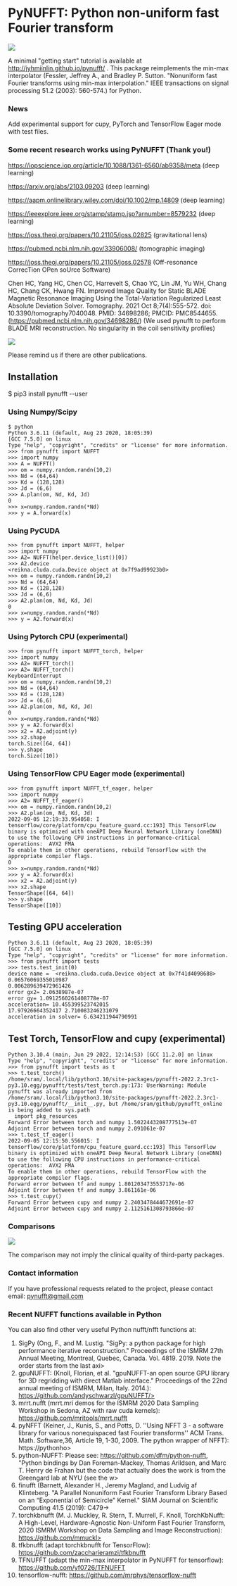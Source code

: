 # PyNUFFT: Python non-uniform fast Fourier transform
![](g5738.jpeg)


A minimal "getting start" tutorial is available at http://jyhmiinlin.github.io/pynufft/ . This package reimplements the min-max interpolator (Fessler, Jeffrey A., and Bradley P. Sutton. "Nonuniform fast Fourier transforms using min-max interpolation." IEEE transactions on signal processing 51.2 (2003): 560-574.) for Python.


### News

Add experimental support for cupy, PyTorch and TensorFlow Eager mode with test files. 

### Some recent research works using PyNUFFT (Thank you!)

https://iopscience.iop.org/article/10.1088/1361-6560/ab9358/meta (deep learning)

https://arxiv.org/abs/2103.09203 (deep learning)

https://aapm.onlinelibrary.wiley.com/doi/10.1002/mp.14809 (deep learning)

https://ieeexplore.ieee.org/stamp/stamp.jsp?arnumber=8579232 (deep learning)

https://joss.theoj.org/papers/10.21105/joss.02825 (gravitational lens)

https://pubmed.ncbi.nlm.nih.gov/33906008/ (tomographic imaging)

https://joss.theoj.org/papers/10.21105/joss.02578 (Off-resonance CorrecTion OPen soUrce Software)

Chen HC, Yang HC, Chen CC, Harrevelt S, Chao YC, Lin JM, Yu WH, Chang HC, Chang CK, Hwang FN.
Improved Image Quality for Static BLADE Magnetic Resonance Imaging Using the Total-Variation Regularized Least Absolute Deviation Solver.
Tomography. 2021 Oct 8;7(4):555-572. doi: 10.3390/tomography7040048. PMID: 34698286; PMCID: PMC8544655.
(https://pubmed.ncbi.nlm.nih.gov/34698286/) (We used pynufft to perform BLADE MRI reconstruction. No singularity in the coil sensitivity profiles)

![](nosingularity.png)

Please remind us if there are other publications.


## Installation

$ pip3 install pynufft --user


### Using Numpy/Scipy

```
$ python
Python 3.6.11 (default, Aug 23 2020, 18:05:39) 
[GCC 7.5.0] on linux
Type "help", "copyright", "credits" or "license" for more information.
>>> from pynufft import NUFFT
>>> import numpy
>>> A = NUFFT()
>>> om = numpy.random.randn(10,2)
>>> Nd = (64,64)
>>> Kd = (128,128)
>>> Jd = (6,6)
>>> A.plan(om, Nd, Kd, Jd)
0
>>> x=numpy.random.randn(*Nd)
>>> y = A.forward(x)
```

### Using PyCUDA

```
>>> from pynufft import NUFFT, helper
>>> import numpy
>>> A2= NUFFT(helper.device_list()[0])
>>> A2.device
<reikna.cluda.cuda.Device object at 0x7f9ad99923b0>
>>> om = numpy.random.randn(10,2)
>>> Nd = (64,64)
>>> Kd = (128,128)
>>> Jd = (6,6)
>>> A2.plan(om, Nd, Kd, Jd)
0
>>> x=numpy.random.randn(*Nd)
>>> y = A2.forward(x)
```

### Using Pytorch CPU (experimental)
```
>>> from pynufft import NUFFT_torch, helper
>>> import numpy
>>> A2= NUFFT_torch()
>>> A2= NUFFT_torch()
KeyboardInterrupt
>>> om = numpy.random.randn(10,2)
>>> Nd = (64,64)
>>> Kd = (128,128)
>>> Jd = (6,6)
>>> A2.plan(om, Nd, Kd, Jd)
0
>>> x=numpy.random.randn(*Nd)
>>> y = A2.forward(x)
>>> x2 = A2.adjoint(y)
>>> x2.shape
torch.Size([64, 64])
>>> y.shape
torch.Size([10])
```

### Using TensorFlow CPU Eager mode (experimental)
```
>>> from pynufft import NUFFT_tf_eager, helper
>>> import numpy
>>> A2= NUFFT_tf_eager()
>>> om = numpy.random.randn(10,2)
>>> A2.plan(om, Nd, Kd, Jd)
2022-09-05 12:19:33.954058: I tensorflow/core/platform/cpu_feature_guard.cc:193] This TensorFlow binary is optimized with oneAPI Deep Neural Network Library (oneDNN) to use the following CPU instructions in performance-critical operations:  AVX2 FMA
To enable them in other operations, rebuild TensorFlow with the appropriate compiler flags.
0
>>> x=numpy.random.randn(*Nd)
>>> y = A2.forward(x)
>>> x2 = A2.adjoint(y)
>>> x2.shape 
TensorShape([64, 64])
>>> y.shape
TensorShape([10])
```


## Testing GPU acceleration

```
Python 3.6.11 (default, Aug 23 2020, 18:05:39) 
[GCC 7.5.0] on linux
Type "help", "copyright", "credits" or "license" for more information.
>>> from pynufft import tests
>>> tests.test_init(0)
device name =  <reikna.cluda.cuda.Device object at 0x7f41d4098688>
0.06576069355010987
0.006289639472961426
error gx2= 2.0638987e-07
error gy= 1.0912560261408778e-07
acceleration= 10.455399523742015
17.97926664352417 2.710083246231079
acceleration in solver= 6.634211944790991
```

## Test Torch, TensorFlow and cupy (experimental)

```
Python 3.10.4 (main, Jun 29 2022, 12:14:53) [GCC 11.2.0] on linux
Type "help", "copyright", "credits" or "license" for more information.
>>> from pynufft import tests as t
>>> t.test_torch()
/home/sram/.local/lib/python3.10/site-packages/pynufft-2022.2.3rc1-py3.10.egg/pynufft/tests/test_torch.py:173: UserWarning: Module pynufft was already imported from /home/sram/.local/lib/python3.10/site-packages/pynufft-2022.2.3rc1-py3.10.egg/pynufft/__init__.py, but /home/sram/github/pynufft_online is being added to sys.path
  import pkg_resources
Forward Error between torch and numpy 1.5022443208777513e-07
Adjoint Error between torch and numpy 2.091061e-07
>>> t.test_tf_eager()
2022-09-05 12:15:50.556015: I tensorflow/core/platform/cpu_feature_guard.cc:193] This TensorFlow binary is optimized with oneAPI Deep Neural Network Library (oneDNN) to use the following CPU instructions in performance-critical operations:  AVX2 FMA
To enable them in other operations, rebuild TensorFlow with the appropriate compiler flags.
Forward error between tf and numpy 1.801203473553717e-06
Adjoint Error between tf and numpy 3.861161e-06
>>> t.test_cupy()
Forward Error between cupy and numpy 2.2403478444672691e-07
Adjoint Error between cupy and numpy 2.1125161308793866e-07
```

### Comparisons

![](comparison.png)

The comparison may not imply the clinical quality of third-party packages.

### Contact information
If you have professional requests related to the project, please contact
email: pynufft@gmail.com

### Recent NUFFT functions available in Python

You can also find other very useful Python nufft/nfft functions at:

1. SigPy (Ong, F., and M. Lustig. "SigPy: a python package for high performance iterative reconstruction." Proceedings of the ISMRM 27th Annual Meeting, Montreal, Quebec, Canada. Vol. 4819. 2019. Note the order starts from the last axi>
2. gpuNUFFT: (Knoll, Florian, et al. "gpuNUFFT-an open source GPU library for 3D regridding with direct Matlab interface." Proceedings of the 22nd annual meeting of ISMRM, Milan, Italy. 2014.): https://github.com/andyschwarzl/gpuNUFFT/>
3. mrrt.nufft (mrrt.mri demos for the ISMRM 2020 Data Sampling Workshop in Sedona, AZ with raw cuda kernels): https://github.com/mritools/mrrt.nufft
4. pyNFFT (Keiner, J., Kunis, S., and Potts, D. ''Using NFFT 3 - a software library for various nonequispaced fast Fourier transforms'' ACM Trans. Math. Software,36, Article 19, 1-30, 2009. The python wrapper of NFFT): https://pythonho>
5. python-NUFFT: Please see: https://github.com/dfm/python-nufft, "Python bindings by Dan Foreman-Mackey, Thomas Arildsen, and Marc T. Henry de Frahan but the code that actually does the work is from the Greengard lab at NYU (see the w>
6. finufft (Barnett, Alexander H., Jeremy Magland, and Ludvig af Klinteberg. "A Parallel Nonuniform Fast Fourier Transform Library Based on an “Exponential of Semicircle" Kernel." SIAM Journal on Scientific Computing 41.5 (2019): C479->
7. torchkbnufft (M. J. Muckley, R. Stern, T. Murrell, F. Knoll, TorchKbNufft: A High-Level, Hardware-Agnostic Non-Uniform Fast Fourier Transform, 2020 ISMRM Workshop on Data Sampling and Image Reconstruction): https://github.com/mmuckl>
8. tfkbnufft (adapt torchkbnufft for TensorFlow): https://github.com/zaccharieramzi/tfkbnufft
9. TFNUFFT (adapt the min-max interpolator in PyNUFFT for tensorflow): https://github.com/yf0726/TFNUFFT
10. tensorflow-nufft: https://github.com/mrphys/tensorflow-nufft


